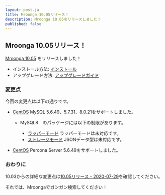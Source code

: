 ```yaml
---
layout: post.ja
title: Mroonga 10.05リリース！
description: Mroonga 10.05をリリースしました！
published: false
---
```


## Mroonga 10.05リリース！

[Mroonga 10.05](/ja/docs/news.html#release-10-05) をリリースしました！

* インストール方法: [インストール](/ja/docs/install.html)
* アップグレード方法: [アップグレードガイド](/ja/docs/upgrade.html)

### 変更点

今回の変更点は以下の通りです。

* [CentOS](/ja/docs/install/centos) MySQL 5.6.49、5.7.31、8.0.21をサポートしました。

  * MySQL8　のパッケージには以下の制限があります。

    * [ラッパーモード](/ja/docs/tutorial/wrapper.html) ラッパーモードは未対応です。
    * [ストレージモード](/ja/docs/tutorial/storage.html) JSONデータ型は未対応です。

* [CentOS](/ja/docs/install/centos) Percona Server 5.6.49をサポートしました。

### おわりに

10.03からの詳細な変更点は[10.05リリース - 2020-07-29](/ja/docs/news.html#release-10-05)を確認してください。

それでは、Mroongaでガンガン検索してください！
